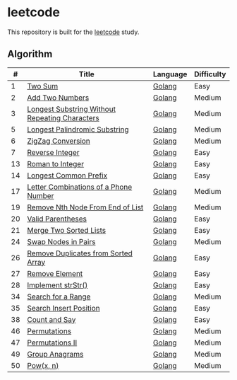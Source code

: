 # leetcode
This repository is built for the [leetcode](https://leetcode.com) study. 

## Algorithm

|#|Title|Language|Difficulty|
|-|-----|--------|----------|
|1|[Two Sum](https://leetcode.com/problems/two-sum)|[Golang](https://github.com/ZacharyChang/leetcode/blob/master/problem1.go)|Easy|
|2|[Add Two Numbers](https://leetcode.com/problems/add-two-numbers)|[Golang](https://github.com/ZacharyChang/leetcode/blob/master/problem2.go)|Medium|
|3|[Longest Substring Without Repeating Characters](https://leetcode.com/problems/longest-substring-without-repeating-characters)|[Golang](https://github.com/ZacharyChang/leetcode/blob/master/problem3.go)|Medium|
|5|[Longest Palindromic Substring](https://leetcode.com/problems/longest-palindromic-substring)|[Golang](https://github.com/ZacharyChang/leetcode/blob/master/problem5.go)|Medium|
|6|[ZigZag Conversion](https://leetcode.com/problems/zigzag-conversion)|[Golang](https://github.com/ZacharyChang/leetcode/blob/master/problem6.go)|Medium|
|7|[Reverse Integer](https://leetcode.com/problems/reverse-integer)|[Golang](https://github.com/ZacharyChang/leetcode/blob/master/problem7.go)|Easy|
|13|[Roman to Integer](https://leetcode.com/problems/roman-to-integer)|[Golang](https://github.com/ZacharyChang/leetcode/blob/master/problem13.go)|Easy|
|14|[Longest Common Prefix](https://leetcode.com/problems/longest-common-prefix)|[Golang](https://github.com/ZacharyChang/leetcode/blob/master/problem14.go)|Easy|
|17|[Letter Combinations of a Phone Number](https://leetcode.com/problems/letter-combinations-of-a-phone-number)|[Golang](https://github.com/ZacharyChang/leetcode/blob/master/problem17.go)|Medium|
|19|[Remove Nth Node From End of List](https://leetcode.com/problems/remove-nth-node-from-end-of-list)|[Golang](https://github.com/ZacharyChang/leetcode/blob/master/problem19.go)|Medium|
|20|[Valid Parentheses](https://leetcode.com/problems/valid-parentheses)|[Golang](https://github.com/ZacharyChang/leetcode/blob/master/problem20.go)|Easy|
|21|[Merge Two Sorted Lists](https://leetcode.com/problems/merge-two-sorted-lists)|[Golang](https://github.com/ZacharyChang/leetcode/blob/master/problem21.go)|Easy|
|24|[Swap Nodes in Pairs](https://leetcode.com/problems/swap-nodes-in-pairs)|[Golang](https://github.com/ZacharyChang/leetcode/blob/master/problem24.go)|Medium|
|26|[Remove Duplicates from Sorted Array](https://leetcode.com/problems/remove-duplicates-from-sorted-array)|[Golang](https://github.com/ZacharyChang/leetcode/blob/master/problem26.go)|Easy|
|27|[Remove Element](https://leetcode.com/problems/remove-element)|[Golang](https://github.com/ZacharyChang/leetcode/blob/master/problem27.go)|Easy|
|28|[Implement strStr()](https://leetcode.com/problems/implement-strstr)|[Golang](https://github.com/ZacharyChang/leetcode/blob/master/problem28.go)|Easy|
|34|[Search for a Range](https://leetcode.com/problems/search-for-a-range)|[Golang](https://github.com/ZacharyChang/leetcode/blob/master/problem34.go)|Medium|
|35|[Search Insert Position](https://leetcode.com/problems/search-insert-position)|[Golang](https://github.com/ZacharyChang/leetcode/blob/master/problem35.go)|Easy|
|38|[Count and Say](https://leetcode.com/problems/count-and-say)|[Golang](https://github.com/ZacharyChang/leetcode/blob/master/problem38.go)|Easy|
|46|[Permutations](https://leetcode.com/problems/permutations)|[Golang](https://github.com/ZacharyChang/leetcode/blob/master/problem46.go)|Medium|
|47|[Permutations II](https://leetcode.com/problems/permutations-ii)|[Golang](https://github.com/ZacharyChang/leetcode/blob/master/problem47.go)|Medium|
|49|[Group Anagrams](https://leetcode.com/problems/group-anagrams)|[Golang](https://github.com/ZacharyChang/leetcode/blob/master/problem49.go)|Medium|
|50|[Pow(x, n)](https://leetcode.com/problems/powx-n)|[Golang](https://github.com/ZacharyChang/leetcode/blob/master/problem50.go)|Medium|
